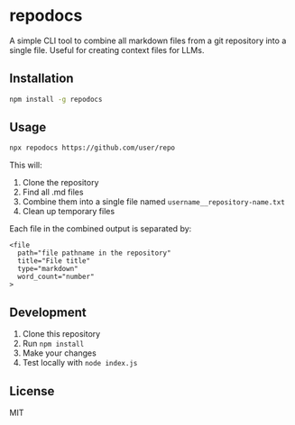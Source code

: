 # repodocs

A simple CLI tool to combine all markdown files from a git repository into a single file. Useful for creating context files for LLMs.

## Installation

```bash
npm install -g repodocs
```

## Usage

```bash
npx repodocs https://github.com/user/repo
```

This will:
1. Clone the repository
2. Find all .md files
3. Combine them into a single file named `username__repository-name.txt`
4. Clean up temporary files

Each file in the combined output is separated by:
```
<file
  path="file pathname in the repository"
  title="File title"
  type="markdown"
  word_count="number"
>
```

## Development

1. Clone this repository
2. Run `npm install`
3. Make your changes
4. Test locally with `node index.js`

## License

MIT